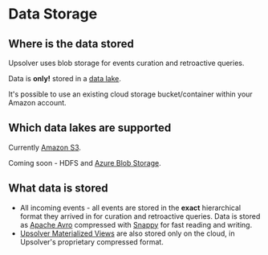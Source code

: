 # Data Storage

## Where is the data stored

Upsolver uses blob storage for events curation and retroactive queries.

Data is **only!** stored in a [data lake](https://en.wikipedia.org/wiki/Data_lake).

It's possible to use an existing cloud storage bucket/container within your Amazon account.

## Which data lakes are supported

Currently [Amazon S3](https://aws.amazon.com/s3/).

Coming soon - HDFS and [Azure Blob Storage](/DataSources/azure-blob-storage.md).

## What data is stored

* All incoming events - all events are stored in the **exact** hierarchical format they arrived in for curation and retroactive queries. Data is stored as [Apache Avro](https://avro.apache.org/) compressed with [Snappy](https://github.com/google/snappy) for fast reading and writing.
* [Upsolver Materialized Views](/MaterializedViews/README.md) are also stored only on the cloud, in Upsolver's proprietary compressed format.
